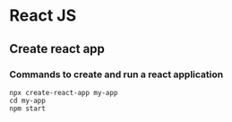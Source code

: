 # React JS

## Create react app

### Commands to create and run a react application
```
npx create-react-app my-app
cd my-app
npm start
```
